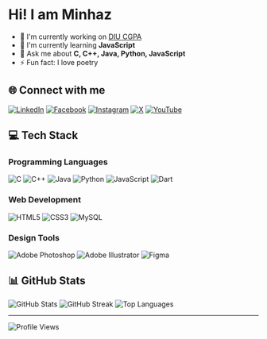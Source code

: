 #  Hi! I am Minhaz

- 🔭 I'm currently working on [DIU CGPA](https://github.com/OkayAbedin/diu-cgpa)
- 🌱 I'm currently learning **JavaScript**
- 💬 Ask me about **C, C++, Java, Python, JavaScript**
- ⚡ Fun fact: I love poetry

## 🌐 Connect with me

[![LinkedIn](https://img.shields.io/badge/LinkedIn-%230077B5.svg?logo=linkedin&logoColor=white)](https://linkedin.com/in/minhaz-abedin)
[![Facebook](https://img.shields.io/badge/Facebook-%231877F2.svg?logo=Facebook&logoColor=white)](https://facebook.com/minhaz.abedinn)
[![Instagram](https://img.shields.io/badge/Instagram-%23E4405F.svg?logo=Instagram&logoColor=white)](https://instagram.com/minhaz.abedinn)
[![X](https://img.shields.io/badge/X-black.svg?logo=X&logoColor=white)](https://x.com/minhazabedinn)
[![YouTube](https://img.shields.io/badge/YouTube-%23FF0000.svg?logo=YouTube&logoColor=white)](https://youtube.com/@okayabedin)

## 💻 Tech Stack

### Programming Languages
![C](https://img.shields.io/badge/c-%2300599C.svg?style=for-the-badge&logo=c&logoColor=white)
![C++](https://img.shields.io/badge/c++-%2300599C.svg?style=for-the-badge&logo=c%2B%2B&logoColor=white)
![Java](https://img.shields.io/badge/java-%23ED8B00.svg?style=for-the-badge&logo=openjdk&logoColor=white)
![Python](https://img.shields.io/badge/python-3670A0?style=for-the-badge&logo=python&logoColor=ffdd54)
![JavaScript](https://img.shields.io/badge/javascript-%23323330.svg?style=for-the-badge&logo=javascript&logoColor=%23F7DF1E)
![Dart](https://img.shields.io/badge/dart-%230175C2.svg?style=for-the-badge&logo=dart&logoColor=white)

### Web Development
![HTML5](https://img.shields.io/badge/html5-%23E34F26.svg?style=for-the-badge&logo=html5&logoColor=white)
![CSS3](https://img.shields.io/badge/css3-%231572B6.svg?style=for-the-badge&logo=css3&logoColor=white)
![MySQL](https://img.shields.io/badge/mysql-4479A1.svg?style=for-the-badge&logo=mysql&logoColor=white)

### Design Tools
![Adobe Photoshop](https://img.shields.io/badge/adobe%20photoshop-%2331A8FF.svg?style=for-the-badge&logo=adobe%20photoshop&logoColor=white)
![Adobe Illustrator](https://img.shields.io/badge/adobe%20illustrator-%23FF9A00.svg?style=for-the-badge&logo=adobe%20illustrator&logoColor=white)
![Figma](https://img.shields.io/badge/figma-%23F24E1E.svg?style=for-the-badge&logo=figma&logoColor=white)

## 📊 GitHub Stats

![GitHub Stats](https://github-readme-stats.vercel.app/api?username=okayabedin&theme=synthwave&hide_border=false&include_all_commits=true&count_private=true)
![GitHub Streak](https://github-readme-streak-stats.herokuapp.com/?user=okayabedin&theme=synthwave&hide_border=false)
![Top Languages](https://github-readme-stats.vercel.app/api/top-langs/?username=okayabedin&theme=synthwave&hide_border=false&include_all_commits=true&count_private=true&layout=compact)

---
<div align="left">
  <img src="https://komarev.com/ghpvc/?username=okayabedin&label=Profile%20Views&color=blueviolet&style=for-the-badge" alt="Profile Views" />
</div>
